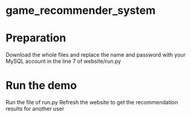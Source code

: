 # game_recommender_system

# Preparation
Download the whole files and replace the name and password with your MySQL account in the line 7 of website/run.py 

# Run the demo
Run the file of run.py
Refresh the website to get the recommendation results for another user
